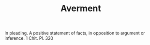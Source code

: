 ---
title: Averment
letter: A
permalink: "/definitions/bld-averment.html"
body: In pleading. A positive statement of facts, in opposition to argument or inference.
  1 Chit. Pl. 320
published_at: '2018-07-07'
source: Black's Law Dictionary 2nd Ed (1910)
layout: post
---